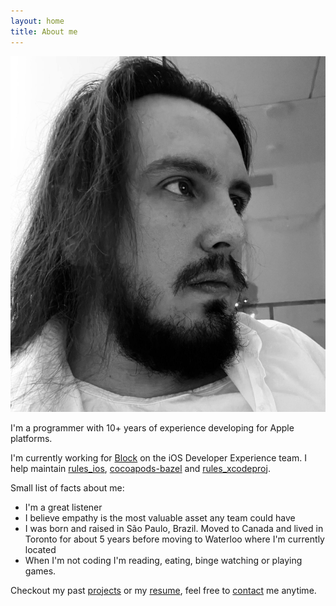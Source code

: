 ```yaml
---
layout: home
title: About me
---
```


![My avatar](/assets/me.jpg#avatar-home "That's me")

I'm a programmer with 10+ years of experience developing for Apple platforms.

I'm currently working for [Block](https://block.xyz) on the iOS Developer Experience team. I help maintain [rules_ios](https://github.com/bazel-ios/rules_ios), [cocoapods-bazel](https://github.com/bazel-ios/cocoapods-bazel) and [rules_xcodeproj](https://github.com/MobileNativeFoundation/rules_xcodeproj).

Small list of facts about me:

* I'm a great listener
* I believe empathy is the most valuable asset any team could have
* I was born and raised in São Paulo, Brazil. Moved to Canada and lived in Toronto for about 5 years before moving to Waterloo where I'm currently located
* When I'm not coding I'm reading, eating, binge watching or playing games.

Checkout my past [projects](/projects) or my <a href="{{ site.baseurl }}/assets/resume.pdf" target="_blank">resume</a>, feel free to [contact](/contact) me anytime.
